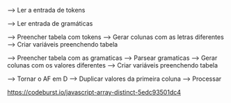 
--> Ler a entrada de tokens

--> Ler entrada de gramáticas

--> Preencher tabela com tokens
    --> Gerar colunas com as letras diferentes
    --> Criar variáveis preenchendo tabela

--> Preencher tabela com as gramaticas
    --> Parsear gramaticas
    --> Gerar colunas com os valores diferentes
    --> Criar variáveis preenchendo tabela

--> Tornar o AF em D
    --> Duplicar valores da primeira coluna
    --> Processar


https://codeburst.io/javascript-array-distinct-5edc93501dc4